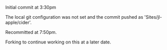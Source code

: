 Initial commit at 3:30pm

The local git configuration was not set and the commit pushed as 'Sites/jl-apple/cider'.

Recommitted at 7:50pm.


Forking to continue working on this at a later date.
